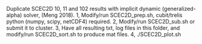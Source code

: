 Duplicate SCEC2D 10, 11 and 102 results with implicit dynamic (generalized-alpha) solver, (Meng 2018).
1, Modify/run SCEC2D_prep.sh, cubit/trelis python (numpy, scipy, netCDF4) required.
2, Modify/run SCEC2D_sub.sh or submit it to cluster. 
3, Have all resulting txt, log files in this folder, and modify/run SCEC2D_sort.sh to produce mat files. 
4, ./SCEC2D_plot.sh
